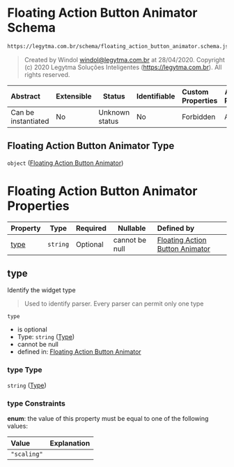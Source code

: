 # Floating Action Button Animator Schema

```txt
https://legytma.com.br/schema/floating_action_button_animator.schema.json
```




> Created by Windol [windol@legytma.com.br](mailto:windol@legytma.com.br) at 28/04/2020.
> Copyright (c) 2020 Legytma Soluções Inteligentes (<https://legytma.com.br>). All rights reserved.
>

| Abstract            | Extensible | Status         | Identifiable | Custom Properties | Additional Properties | Access Restrictions | Defined In                                                                                                                  |
| :------------------ | ---------- | -------------- | ------------ | :---------------- | --------------------- | ------------------- | --------------------------------------------------------------------------------------------------------------------------- |
| Can be instantiated | No         | Unknown status | No           | Forbidden         | Allowed               | none                | [floating_action_button_animator.schema.json](../schema/floating_action_button_animator.schema.json "open original schema") |

## Floating Action Button Animator Type

`object` ([Floating Action Button Animator](floating_action_button_animator.md))

# Floating Action Button Animator Properties

| Property      | Type     | Required | Nullable       | Defined by                                                                                                                                                                              |
| :------------ | -------- | -------- | -------------- | :-------------------------------------------------------------------------------------------------------------------------------------------------------------------------------------- |
| [type](#type) | `string` | Optional | cannot be null | [Floating Action Button Animator](floating_action_button_animator-properties-type.md "https&#x3A;//legytma.com.br/schema/floating_action_button_animator.schema.json#/properties/type") |

## type

Identify the widget type


> Used to identify parser. Every parser can permit only one type
>

`type`

-   is optional
-   Type: `string` ([Type](floating_action_button_animator-properties-type.md))
-   cannot be null
-   defined in: [Floating Action Button Animator](floating_action_button_animator-properties-type.md "https&#x3A;//legytma.com.br/schema/floating_action_button_animator.schema.json#/properties/type")

### type Type

`string` ([Type](floating_action_button_animator-properties-type.md))

### type Constraints

**enum**: the value of this property must be equal to one of the following values:

| Value       | Explanation |
| :---------- | ----------- |
| `"scaling"` |             |
